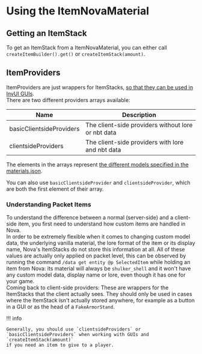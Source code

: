# Using the ItemNovaMaterial

## Getting an ItemStack
To get an ItemStack from a ItemNovaMaterial, you can either call `createItemBuilder().get()` or `createItemStack(amount)`.

## ItemProviders
ItemProviders are just wrappers for ItemStacks, [so that they can be used in InvUI GUIs](../../../../invui/items).  
There are two different providers arrays available:

| Name                     | Description                                        |
|--------------------------|----------------------------------------------------|
| basicClientsideProviders | The client-side providers without lore or nbt data |
| clientsideProviders      | The client-side providers with lore and nbt data   |

The elements in the arrays represent [the different models specified in the materials.json](../asset-packs/creating-items.md).

You can also use `basicClientsideProvider` and `clientsideProvider`, which are both the first element of their array.

### Understanding Packet Items
To understand the difference between a normal (server-side) and a client-side item, you first need to understand how custom
items are handled in Nova.  
In order to be extremely flexible when it comes to changing custom model data, the underlying vanilla material, the lore
format of the item or its display name, Nova's ItemStacks do not store this information at all.
All of these values are actually only applied on packet level, this can be observed by running the command
`/data get entity @p SelectedItem` while holding an item from Nova: its material will always be `shulker_shell` and it
won't have any custom model data, display name or lore, even though it has one for your game.  
Coming back to client-side providers: These are wrappers for the ItemStacks that the client actually sees.
They should only be used in cases where the ItemStack isn't actually stored anywhere, for example as a button in a GUI
or as the head of a `FakeArmorStand`.  

!!! info

    Generally, you should use `clientsideProviders` or `basicClientsideProviders` when working with GUIs and `createItemStack(amount)`
    if you need an item to give to a player.
